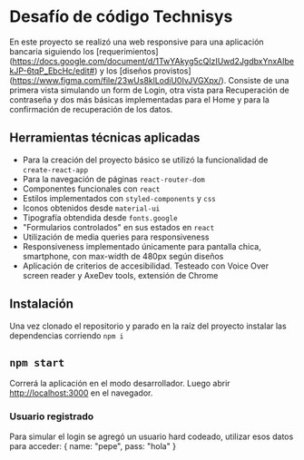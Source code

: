 # Desafío de código Technisys

En este proyecto se realizó una web responsive para una aplicación bancaria siguiendo los [requerimientos] (https://docs.google.com/document/d/1TwYAkyg5cQlzIUwd2JgdbxYnxAIbekJP-6tqP_EbcHc/edit#) y los [diseños provistos] (https://www.figma.com/file/23wUs8klLodiU0IvJVGXpx/). Consiste de una primera vista simulando un form de Login, otra vista para Recuperación de contraseña y dos más básicas implementadas para el Home y para la confirmación de recuperación de los datos.


## Herramientas técnicas aplicadas

- Para la creación del proyecto básico se utilizó la funcionalidad de `create-react-app` 
- Para la navegación de páginas `react-router-dom`
- Componentes funcionales con `react`
- Estilos implementados con `styled-components` y `css`
- Iconos obtenidos desde `material-ui`
- Tipografía obtendida desde `fonts.google`
- "Formularios controlados" en sus estados en `react`
- Utilización de media queries para responsiveness
- Responsiveness implementado únicamente para pantalla chica, smartphone, con max-width de 480px según diseños
- Aplicación de criterios de accesibilidad. Testeado con Voice Over screen reader y AxeDev tools, extensión de Chrome

## Instalación

Una vez clonado el repositorio y parado en la raíz del proyecto instalar las dependencias corriendo `npm i`

## `npm start`

Correrá la aplicación en el modo desarrollador. Luego abrir [http://localhost:3000](http://localhost:3000) en el navegador.

### Usuario registrado

Para simular el login se agregó un usuario hard codeado, utilizar esos datos para acceder:
{
      name: "pepe",
      pass: "hola"
}








